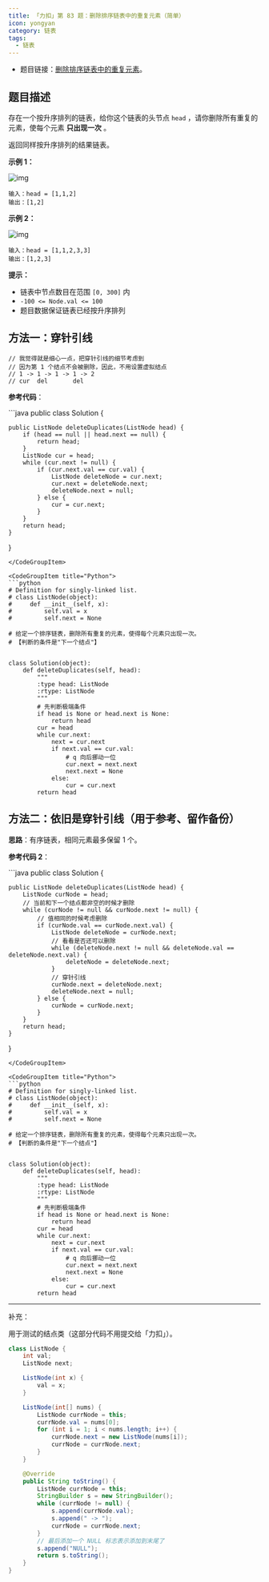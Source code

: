 ```yaml
---
title: 「力扣」第 83 题：删除排序链表中的重复元素（简单）
icon: yongyan
category: 链表
tags:
  - 链表
---
```


+ 题目链接：[删除排序链表中的重复元素](https://leetcode-cn.com/problems/remove-duplicates-from-sorted-list)。

## 题目描述

存在一个按升序排列的链表，给你这个链表的头节点 `head` ，请你删除所有重复的元素，使每个元素 **只出现一次** 。

返回同样按升序排列的结果链表。



**示例 1：**

![img](https://assets.leetcode.com/uploads/2021/01/04/list1.jpg)

```
输入：head = [1,1,2]
输出：[1,2]
```

**示例 2：**

![img](https://assets.leetcode.com/uploads/2021/01/04/list2.jpg)





```
输入：head = [1,1,2,3,3]
输出：[1,2,3]
```



**提示：**

- 链表中节点数目在范围 `[0, 300]` 内
- `-100 <= Node.val <= 100`
- 题目数据保证链表已经按升序排列

## 方法一：穿针引线

```
// 我觉得就是细心一点，把穿针引线的细节考虑到
// 因为第 1 个结点不会被删除，因此，不用设置虚拟结点
// 1 -> 1 -> 1 -> 1 -> 2
// cur  del       del
```

**参考代码**：



<CodeGroup>
<CodeGroupItem title="Java">
```java
public class Solution {

    public ListNode deleteDuplicates(ListNode head) {
        if (head == null || head.next == null) {
            return head;
        }
        ListNode cur = head;
        while (cur.next != null) {
            if (cur.next.val == cur.val) {
                ListNode deleteNode = cur.next;
                cur.next = deleteNode.next;
                deleteNode.next = null;
            } else {
                cur = cur.next;
            }
        }
        return head;
    }
}
```
</CodeGroupItem>

<CodeGroupItem title="Python">
```python
# Definition for singly-linked list.
# class ListNode(object):
#     def __init__(self, x):
#         self.val = x
#         self.next = None

# 给定一个排序链表，删除所有重复的元素，使得每个元素只出现一次。
# 【判断的条件是"下一个结点"】


class Solution(object):
    def deleteDuplicates(self, head):
        """
        :type head: ListNode
        :rtype: ListNode
        """
        # 先判断极端条件
        if head is None or head.next is None:
            return head
        cur = head
        while cur.next:
            next = cur.next
            if next.val == cur.val:
                # q 向后挪动一位
                cur.next = next.next
                next.next = None
            else:
                cur = cur.next
        return head
```
</CodeGroupItem>
</CodeGroup>

## 方法二：依旧是穿针引线（用于参考、留作备份）

**思路**：有序链表，相同元素最多保留 $1$ 个。

**参考代码 2**：

<CodeGroup>
<CodeGroupItem title="Java">
```java
public class Solution {

    public ListNode deleteDuplicates(ListNode head) {
        ListNode curNode = head;
        // 当前和下一个结点都非空的时候才删除
        while (curNode != null && curNode.next != null) {
            // 值相同的时候考虑删除
            if (curNode.val == curNode.next.val) {
                ListNode deleteNode = curNode.next;
                // 看看是否还可以删除
                while (deleteNode.next != null && deleteNode.val == deleteNode.next.val) {
                    deleteNode = deleteNode.next;
                }
                // 穿针引线
                curNode.next = deleteNode.next;
                deleteNode.next = null;
            } else {
                curNode = curNode.next;
            }
        }
        return head;
    }
}
```
</CodeGroupItem>

<CodeGroupItem title="Python">
```python
# Definition for singly-linked list.
# class ListNode(object):
#     def __init__(self, x):
#         self.val = x
#         self.next = None

# 给定一个排序链表，删除所有重复的元素，使得每个元素只出现一次。
# 【判断的条件是"下一个结点"】


class Solution(object):
    def deleteDuplicates(self, head):
        """
        :type head: ListNode
        :rtype: ListNode
        """
        # 先判断极端条件
        if head is None or head.next is None:
            return head
        cur = head
        while cur.next:
            next = cur.next
            if next.val == cur.val:
                # q 向后挪动一位
                cur.next = next.next
                next.next = None
            else:
                cur = cur.next
        return head
```
</CodeGroupItem>
</CodeGroup>

---

补充：

用于测试的结点类（这部分代码不用提交给「力扣」）。
```java
class ListNode {
    int val;
    ListNode next;

    ListNode(int x) {
        val = x;
    }

    ListNode(int[] nums) {
        ListNode currNode = this;
        currNode.val = nums[0];
        for (int i = 1; i < nums.length; i++) {
            currNode.next = new ListNode(nums[i]);
            currNode = currNode.next;
        }
    }

    @Override
    public String toString() {
        ListNode currNode = this;
        StringBuilder s = new StringBuilder();
        while (currNode != null) {
            s.append(currNode.val);
            s.append(" -> ");
            currNode = currNode.next;
        }
        // 最后添加一个 NULL 标志表示添加到末尾了
        s.append("NULL");
        return s.toString();
    }
}
```



